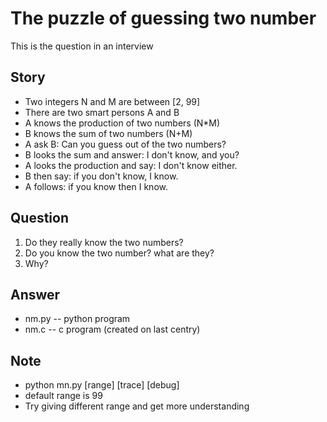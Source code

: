 The puzzle of guessing two number
======

This is the question in an interview

Story
------
* Two integers N and  M are between [2, 99]
* There are two smart persons A and B
* A knows the production of two numbers (N*M)
* B knows the sum of two numbers (N+M)
* A ask B: Can you guess out of the two numbers?
* B looks the sum and answer: I don't know, and you?
* A looks the production and say: I don't know either.
* B then say: if you don't know, I know.
* A follows: if you know then I know.

Question
-----
1. Do they really know the two numbers? 
2. Do you know the two number? what are they?
3. Why?

Answer
-----
- nm.py -- python program
- nm.c  -- c program (created on last centry)

Note
-----
* python mn.py [range] [trace] [debug]
* default range is 99
* Try giving different range and get more understanding  
